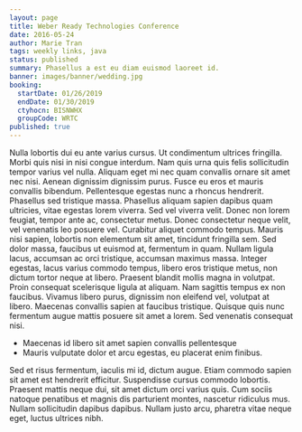 ```yaml
---
layout: page
title: Weber Ready Technologies Conference
date: 2016-05-24
author: Marie Tran
tags: weekly links, java
status: published
summary: Phasellus a est eu diam euismod laoreet id.
banner: images/banner/wedding.jpg
booking:
  startDate: 01/26/2019
  endDate: 01/30/2019
  ctyhocn: BISNWHX
  groupCode: WRTC
published: true
---
```

Nulla lobortis dui eu ante varius cursus. Ut condimentum ultrices fringilla. Morbi quis nisi in nisi congue interdum. Nam quis urna quis felis sollicitudin tempor varius vel nulla. Aliquam eget mi nec quam convallis ornare sit amet nec nisi. Aenean dignissim dignissim purus. Fusce eu eros et mauris convallis bibendum. Pellentesque egestas nunc a rhoncus hendrerit. Phasellus sed tristique massa.
Phasellus aliquam sapien dapibus quam ultricies, vitae egestas lorem viverra. Sed vel viverra velit. Donec non lorem feugiat, tempor ante ac, consectetur metus. Donec consectetur neque velit, vel venenatis leo posuere vel. Curabitur aliquet commodo tempus. Mauris nisi sapien, lobortis non elementum sit amet, tincidunt fringilla sem. Sed dolor massa, faucibus ut euismod at, fermentum in quam. Nullam ligula lacus, accumsan ac orci tristique, accumsan maximus massa. Integer egestas, lacus varius commodo tempus, libero eros tristique metus, non dictum tortor neque at libero. Praesent blandit mollis magna in volutpat. Proin consequat scelerisque ligula at aliquam. Nam sagittis tempus ex non faucibus. Vivamus libero purus, dignissim non eleifend vel, volutpat at libero. Maecenas convallis sapien at faucibus tristique. Quisque quis nunc fermentum augue mattis posuere sit amet a lorem. Sed venenatis consequat nisi.

* Maecenas id libero sit amet sapien convallis pellentesque
* Mauris vulputate dolor et arcu egestas, eu placerat enim finibus.

Sed et risus fermentum, iaculis mi id, dictum augue. Etiam commodo sapien sit amet est hendrerit efficitur. Suspendisse cursus commodo lobortis. Praesent mattis neque dui, sit amet dictum orci varius quis. Cum sociis natoque penatibus et magnis dis parturient montes, nascetur ridiculus mus. Nullam sollicitudin dapibus dapibus. Nullam justo arcu, pharetra vitae neque eget, luctus ultrices nibh.
